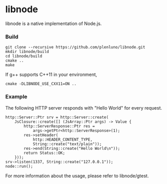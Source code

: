 libnode
=======

libnode is a native implementation of Node.js.

### Build

    git clone --recursive https://github.com/plenluno/libnode.git
    mkdir libnode/build
    cd libnode/build
    cmake ..
    make

If g++ supports C++11 in your environment,

    cmake -DLIBNODE_USE_CXX11=ON ..

### Example

The following HTTP server responds with "Hello World" for every request.

    http::Server::Ptr srv = http::Server::create(
        JsClosure::create([] (JsArray::Ptr args) -> Value {
            http::ServerResponse::Ptr res =
                args->getPtr<http::ServerResponse>(1);
            res->setHeader(
                http::HEADER_CONTENT_TYPE,
                String::create("text/plain"));
            res->end(String::create("Hello World\n"));
            return Status::OK;
        }));
    srv->listen(1337, String::create("127.0.0.1"));
    node::run();

For more information about the usage, please refer to libnode/gtest.
